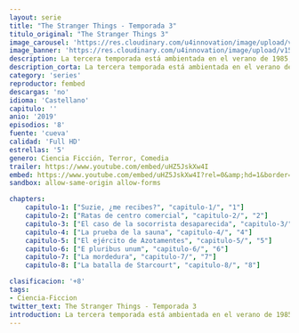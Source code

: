 ```yaml
---
layout: serie
title: "The Stranger Things - Temporada 3"
titulo_original: "The Stranger Things 3"
image_carousel: 'https://res.cloudinary.com/u4innovation/image/upload/v1562298879/stranger3-poster-min_wldj79.jpg'
image_banner: 'https://res.cloudinary.com/u4innovation/image/upload/v1562298880/stranger3-banner-min_zin3n0.jpg'
description: La tercera temporada está ambientada en el verano de 1985, y los protagonistas se preparan para las celebraciones del 4 de julio. Eso quiere decir que el curso escolar ya ha terminado, y los niños tendrán más tiempo que nunca para hacer frente al Azotamentes, que sigue buscando cómo escapar del Mundo al Revés. Parece que el Laboratorio Hawkins ha cerrado y que en su lugar hay un gran centro comercial.
description_corta: La tercera temporada está ambientada en el verano de 1985, y los protagonistas se preparan para las celebraciones del 4 de julio. Eso quiere decir que el curso escolar ya ha terminado, y los niños....
category: 'series'
reproductor: fembed
descargas: 'no'
idioma: 'Castellano'
capitulo: ''
anio: '2019'
episodios: '8'
fuente: 'cueva'
calidad: 'Full HD'
estrellas: '5'
genero: Ciencia Ficción, Terror, Comedia
trailer: https://www.youtube.com/embed/uHZ5JskXw4I
embed: https://www.youtube.com/embed/uHZ5JskXw4I?rel=0&amp;hd=1&border=0&wmode=opaque&enablejsapi=1&modestbranding=1&controls=1&showinfo=1
sandbox: allow-same-origin allow-forms 

chapters:
    capitulo-1: ["Suzie, ¿me recibes?", "capitulo-1/", "1"]
    capitulo-2: ["Ratas de centro comercial", "capitulo-2/", "2"]
    capitulo-3: ["El caso de la socorrista desaparecida", "capitulo-3/", "3"]
    capitulo-4: ["La prueba de la sauna", "capitulo-4/", "4"]
    capitulo-5: ["El ejército de Azotamentes", "capitulo-5/", "5"]
    capitulo-6: ["E pluribus unum", "capitulo-6/", "6"]
    capitulo-7: ["La mordedura", "capitulo-7/", "7"]
    capitulo-8: ["La batalla de Starcourt", "capitulo-8/", "8"]

clasificacion: '+8'
tags:
- Ciencia-Ficcion
twitter_text: The Stranger Things - Temporada 3
introduction: La tercera temporada está ambientada en el verano de 1985, y los protagonistas se preparan para las celebraciones del 4 de julio. Eso quiere decir que el curso escolar ya ha terminado, y los niños....
---
```












